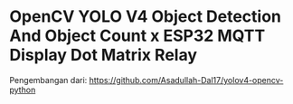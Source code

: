 # OpenCV YOLO V4 Object Detection And Object Count x ESP32 MQTT Display Dot Matrix Relay

Pengembangan dari: https://github.com/Asadullah-Dal17/yolov4-opencv-python
